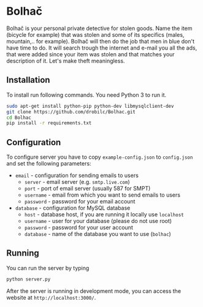 # Bolhač
Bolhač is your personal private detective for stolen goods. Name the item (bicycle for example) 
that was stolen and some of its specifics (males, mountain,.. for example). Bolhač will then
do the job that men in blue don't have time to do. It will search trough the internet
and e-mail you all the ads, that were added since your item was stolen and that matches your
description of it. 
Let's make theft meaningless.

## Installation
To install run following commands. You need Python 3 to run it.
```bash
sudo apt-get install python-pip python-dev libmysqlclient-dev
git clone https://github.com/drobilc/Bolhac.git
cd Bolhac
pip install -r requirements.txt
```

## Configuration
To configure server you have to copy `example-config.json` to `config.json` and set the following parameters:
* `email` - configuration for sending emails to users
  * `server` - email server (e.g. `smtp.live.com`)
  * `port` - port of email server (usually 587 for SMPT)
  * `username` - email from which you want to send emails to users
  * `password` - password for your email account
* `database` - configuration for MySQL database
  * `host` - database host, if you are running it locally use `localhost`
  * `username` - user for your database (please do not use root)
  * `password` - password for your user account
  * `database` - name of the database you want to use (`bolhac`)

## Running
You can run the server by typing
```bash
python server.py
```

After the server is running in development mode, you can access the website at `http://localhost:3000/`.